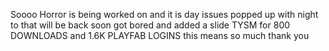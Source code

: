 Soooo Horror is being worked on and it is day issues popped up with night to that will be back soon got bored and added a slide TYSM for 800 DOWNLOADS and 1.6K PLAYFAB LOGINS this means so much thank you
